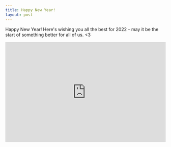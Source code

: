 ```yaml
---
title: Happy New Year!
layout: post
---
```


Happy New Year! Here's wishing you all the best for 2022 - may it be the start of something better for all of us. <3

<iframe width="100%" height="315" src="https://www.youtube.com/embed/kjOCY1NX_B8" title="YouTube video player" frameborder="0" allow="accelerometer; autoplay; clipboard-write; encrypted-media; gyroscope; picture-in-picture" allowfullscreen></iframe>